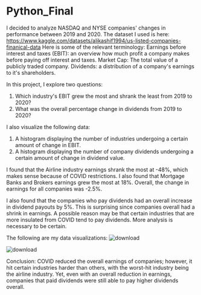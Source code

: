 # Python_Final
I decided to analyze NASDAQ and NYSE companies' changes in performance between 2019 and 2020. The dataset I used is here: 
https://www.kaggle.com/datasets/alikashif1994/us-listed-companies-finanical-data
Here is some of the relevant terminology: 
Earnings before interest and taxes (EBIT): an overview how much profit a company makes before paying off interest and taxes. 
Market Cap: The total value of a publicly traded company.
Dividends: a distribution of a company's earnings to it's shareholders.

In this project, I explore two questions: 
1. Which industry's EBIT grew the most and shrank the least from 2019 to 2020?
2. What was the overall percentage change in dividends from 2019 to 2020?

I also visualize the following data: 
1. A histogram displaying the number of industries undergoing a certain amount of change in EBIT.
2. A histogram displaying the number of company dividends undergoing a certain amount of change in dividend value. 

I found that the Airline industry earnings shrank the most at -48%, which makes sense because of COVID restrictions. I also found that Mortgage Banks and Brokers earnings grew the most at 18%. Overall, the change in earnings for all companies was -2.5%. 

I also found that the companies who pay dividends had an overall increase in dividend payouts by 5%. This is surprising since companies overall had a shrink in earnings. A possible reason may be that certain industries that are more insulated from COVID tend to pay dividends. More analysis is necessary to be certain.

The following are my data visualizations: 
![download](https://github.com/benwen321/Python_Final/assets/109177643/a657ad3c-6d4a-4d74-8972-ce8326f9d065)

![download](https://github.com/benwen321/Python_Final/assets/109177643/a6a04e35-db66-4b91-854e-d3de1766235b)

Conclusion: COVID reduced the overall earnings of companies; however, it hit certain industries harder than others, with the worst-hit industry being the airline industry. Yet, even with an overall reduction in earnings, companies that paid dividends were still able to pay higher dividends overall. 
